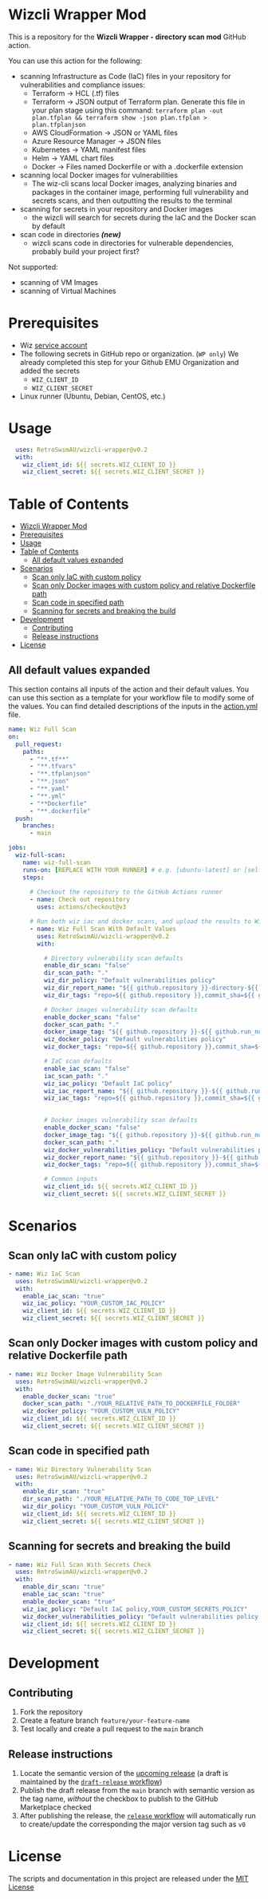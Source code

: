 # Wizcli Wrapper Mod

This is a repository for the **Wizcli Wrapper - directory scan mod** GitHub action. 

You can use this action for the following:
- scanning Infrastructure as Code (IaC) files in your repository for vulnerabilities and compliance issues:
  - Terraform	-> HCL (.tf) files
  - Terraform	-> JSON output of Terraform plan. Generate this file in your plan stage using this command: `terraform plan -out plan.tfplan && terraform show -json plan.tfplan > plan.tfplanjson`
  - AWS CloudFormation	-> JSON or YAML files
  - Azure Resource Manager	-> JSON files
  - Kubernetes	-> YAML manifest files
  - Helm -> YAML chart files
  - Docker -> Files named Dockerfile or with a .dockerfile extension
- scanning local Docker images for vulnerabilities
  - The wiz-cli scans local Docker images, analyzing binaries and packages in the container image, performing full vulnerability and secrets scans, and then outputting the results to the terminal
- scanning for secrets in your repository and Docker images
  - the wizcli will search for secrets during the IaC and the Docker scan by default
- scan code in directories ***(new)***
  - wizcli scans code in directories for vulnerable dependencies, probably build your project first?

Not supported:

- scanning of VM Images
- scanning of Virtual Machines

# Prerequisites

- Wiz [service account](https://docs.wiz.io/wiz-docs/docs/set-up-wiz-cli#generate-a-wiz-service-account-key)
- The following secrets in GitHub repo or organization. (`WP only`) We already completed this step for your Github EMU Organization and added the secrets
   - `WIZ_CLIENT_ID`
   - `WIZ_CLIENT_SECRET`
- Linux runner (Ubuntu, Debian, CentOS, etc.)

# Usage

```yaml
  uses: RetroSwimAU/wizcli-wrapper@v0.2
  with: 
    wiz_client_id: ${{ secrets.WIZ_CLIENT_ID }}
    wiz_client_secret: ${{ secrets.WIZ_CLIENT_SECRET }}

```

# Table of Contents

- [Wizcli Wrapper Mod](#wizcli-wrapper-mod)
- [Prerequisites](#prerequisites)
- [Usage](#usage)
- [Table of Contents](#table-of-contents)
  - [All default values expanded](#all-default-values-expanded)
- [Scenarios](#scenarios)
  - [Scan only IaC with custom policy](#scan-only-iac-with-custom-policy)
  - [Scan only Docker images with custom policy and relative Dockerfile path](#scan-only-docker-images-with-custom-policy-and-relative-dockerfile-path)
  - [Scan code in specified path](#scan-code-in-specified-path)
  - [Scanning for secrets and breaking the build](#scanning-for-secrets-and-breaking-the-build)
- [Development](#development)
  - [Contributing](#contributing)
  - [Release instructions](#release-instructions)
- [License](#license)

## All default values expanded

This section contains all inputs of the action and their default values. You can use this section as a template for your workflow file to modify some of the values. You can find detailed descriptions of the inputs in the [action.yml](./action.yml) file.

```yaml
name: Wiz Full Scan
on:
  pull_request:
    paths:
      - "**.tf**"
      - "**.tfvars"
      - "**.tfplanjson"
      - "**.json"
      - "**.yaml"
      - "**.yml"
      - "**Dockerfile"
      - "**.dockerfile"
  push:
    branches:
      - main

jobs:
  wiz-full-scan:
    name: wiz-full-scan
    runs-on: [REPLACE WITH YOUR RUNNER] # e.g. [ubuntu-latest] or [self-hosted,sg-kubernetes,ap-northeast-1]
    steps:
      
      # Checkout the repository to the GitHub Actions runner
      - name: Check out repository
        uses: actions/checkout@v3

      # Run both wiz iac and docker scans, and upload the results to Wiz
      - name: Wiz Full Scan With Default Values
        uses: RetroSwimAU/wizcli-wrapper@v0.2
        with:

          # Directory vulnerability scan defaults
          enable_dir_scan: "false"
          dir_scan_path: "."
          wiz_dir_policy: "Default vulnerabilities policy"
          wiz_dir_report_name: "${{ github.repository }}-directory-${{ github.run_number }}"
          wiz_dir_tags: "repo=${{ github.repository }},commit_sha=${{ github.sha }},pr_title=${{ github.event.pull_request.title }},pr_number=${{ github.event.number}},event_name=${{ github.event_name }},github_workflow=${{ github.workflow }}"

          # Docker images vulnerability scan defaults
          enable_docker_scan: "false"
          docker_scan_path: "."
          docker_image_tag: "${{ github.repository }}-${{ github.run_number }}"
          wiz_docker_policy: "Default vulnerabilities policy"
          wiz_docker_tags: "repo=${{ github.repository }},commit_sha=${{ github.sha }},pr_title=${{ github.event.pull_request.title }},pr_number=${{ github.event.number}},event_name=${{ github.event_name }},github_workflow=${{ github.workflow }}"

          # IaC scan defaults
          enable_iac_scan: "false"
          iac_scan_path: "."
          wiz_iac_policy: "Default IaC policy"
          wiz_iac_report_name: "${{ github.repository }}-${{ github.run_number }}"
          wiz_iac_tags: "repo=${{ github.repository }},commit_sha=${{ github.sha }},pr_title=${{ github.event.pull_request.title }},pr_number=${{ github.event.number}},event_name=${{ github.event_name }},github_workflow=${{ github.workflow }}"
          

          # Docker images vulnerability scan defaults
          enable_docker_scan: "false"
          docker_image_tag: "${{ github.repository }}-${{ github.run_number }}"
          docker_scan_path: "."
          wiz_docker_vulnerabilities_policy: "Default vulnerabilities policy"
          wiz_docker_report_name: "${{ github.repository }}-${{ github.run_number }}"
          wiz_docker_tags: "repo=${{ github.repository }},commit_sha=${{ github.sha }},pr_title=${{ github.event.pull_request.title }},pr_number=${{ github.event.number}},event_name=${{ github.event_name }},github_workflow=${{ github.workflow }}"

          # Common inputs
          wiz_client_id: ${{ secrets.WIZ_CLIENT_ID }}
          wiz_client_secret: ${{ secrets.WIZ_CLIENT_SECRET }}
```

# Scenarios
## Scan only IaC with custom policy

```yaml
- name: Wiz IaC Scan
  uses: RetroSwimAU/wizcli-wrapper@v0.2
  with: 
    enable_iac_scan: "true"
    wiz_iac_policy: "YOUR_CUSTOM_IAC_POLICY"
    wiz_client_id: ${{ secrets.WIZ_CLIENT_ID }}
    wiz_client_secret: ${{ secrets.WIZ_CLIENT_SECRET }}
```

## Scan only Docker images with custom policy and relative Dockerfile path

```yaml
- name: Wiz Docker Image Vulnerability Scan
  uses: RetroSwimAU/wizcli-wrapper@v0.2
  with: 
    enable_docker_scan: "true"
    docker_scan_path: "./YOUR_RELATIVE_PATH_TO_DOCKERFILE_FOLDER"
    wiz_docker_policy: "YOUR_CUSTOM_VULN_POLICY"
    wiz_client_id: ${{ secrets.WIZ_CLIENT_ID }}
    wiz_client_secret: ${{ secrets.WIZ_CLIENT_SECRET }}
```

## Scan code in specified path

```yaml
- name: Wiz Directory Vulnerability Scan
  uses: RetroSwimAU/wizcli-wrapper@v0.2
  with: 
    enable_dir_scan: "true"
    dir_scan_path: "./YOUR_RELATIVE_PATH_TO_CODE_TOP_LEVEL"
    wiz_dir_policy: "YOUR_CUSTOM_VULN_POLICY"
    wiz_client_id: ${{ secrets.WIZ_CLIENT_ID }}
    wiz_client_secret: ${{ secrets.WIZ_CLIENT_SECRET }}
```


## Scanning for secrets and breaking the build

```yaml
- name: Wiz Full Scan With Secrets Check
  uses: RetroSwimAU/wizcli-wrapper@v0.2
  with: 
    enable_dir_scan: "true"
    enable_iac_scan: "true"
    enable_docker_scan: "true"
    wiz_iac_policy: "Default IaC policy,YOUR_CUSTOM_SECRETS_POLICY"
    wiz_docker_vulnerabilities_policy: "Default vulnerabilities policy,YOUR_CUSTOM_SECRETS_POLICY"
    wiz_client_id: ${{ secrets.WIZ_CLIENT_ID }}
    wiz_client_secret: ${{ secrets.WIZ_CLIENT_SECRET }}
```

# Development
## Contributing

1. Fork the repository 
2. Create a feature branch `feature/your-feature-name`
3. Test locally and create a pull request to the `main` branch
## Release instructions

1. Locate the semantic version of the [upcoming release][release-list] (a draft is maintained by the [`draft-release` workflow][draft-release])
2. Publish the draft release from the `main` branch with semantic version as the tag name, _without_ the checkbox to publish to the GitHub Marketplace checked
3. After publishing the release, the [`release` workflow][release] will automatically run to create/update the corresponding the major version tag such as `v0`


# License

The scripts and documentation in this project are released under the [MIT License](./LICENSE)

<!-- references -->
[release-list]: /releases
[draft-release]: .github/workflows/draft-release.yml
[release]: .github/workflows/release.yml
